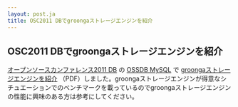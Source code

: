 ```yaml
---
layout: post.ja
title: OSC2011 DBでgroongaストレージエンジンを紹介
---
```

## OSC2011 DBでgroongaストレージエンジンを紹介

[オープンソースカンファレンス2011 DB](https://www.ospn.jp/osc2011.db/)
の [OSSDB
MySQL](https://www.ospn.jp/osc2011.db/modules/eguide/event.php?eid=15)
で
[groongaストレージエンジンを紹介](/ja/publication/presentation/osc2011-db-groonga-storage-engine.pdf)
（PDF）しました。groongaストレージエンジンが得意なシチュエーションでのベンチマークを載っているのでgroongaストレージエンジンの性能に興味のある方は参考にしてください。

